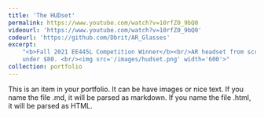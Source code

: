 ```yaml
---
title: 'The HUDset'
permalink: https://www.youtube.com/watch?v=10rfZ0_9bQ0
videourl: 'https://www.youtube.com/watch?v=10rfZ0_9bQ0'
codeurl: 'https://github.com/Dbrit/AR_Glasses'
excerpt:
    "<b>Fall 2021 EE445L Competition Winner</b><br/>AR headset from scratch
    under $80. <br/><img src='/images/hudset.png' width='600'>"
collection: portfolio
---
```


This is an item in your portfolio. It can be have images or nice text. If you
name the file .md, it will be parsed as markdown. If you name the file .html, it
will be parsed as HTML.
